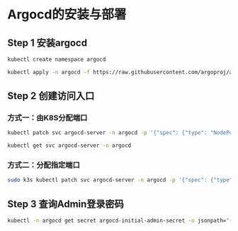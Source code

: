 # Argocd的安装与部署

## Step 1 安装argocd
```bash title="创建命名空间"
kubectl create namespace argocd
```

```bash title="执行安装命令"
kubectl apply -n argocd -f https://raw.githubusercontent.com/argoproj/argo-cd/stable/manifests/core-install.yaml
```

## Step 2 创建访问入口

### 方式一：由K8S分配端口

```bash title="修改service类型为NodePort"
kubectl patch svc argocd-server -n argocd -p '{"spec": {"type": "NodePort"}}'
```

```bash title="查看生成的NodePort端口"
kubectl get svc argocd-server -n argocd
```

### 方式二：分配指定端口

```bash
sudo k3s kubectl patch svc argocd-server -n argocd -p '{"spec": {"type": "NodePort", "ports": [{"name": "http", "port": 80, "targetPort": 8080, "nodePort": 30001}]}}'
```

## Step 3 查询Admin登录密码
```bash
kubectl -n argocd get secret argocd-initial-admin-secret -o jsonpath="{.data.password}" | base64 -d; echo
```